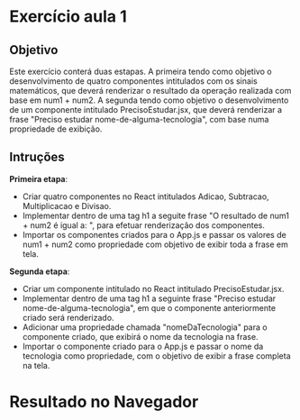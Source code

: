 # Exercício aula 1

## Objetivo

Este exercício conterá duas estapas. A primeira tendo como objetivo o desenvolvimento de quatro componentes intitulados com os sinais matemáticos, que deverá renderizar o resultado da operação realizada com base em num1 + num2. A segunda tendo como objetivo o desenvolvimento de um componente intitulado PrecisoEstudar.jsx, que deverá renderizar a frase "Preciso estudar nome-de-alguma-tecnologia", com base numa propriedade de exibição.

## Intruções

**Primeira etapa**:
- Criar quatro componentes no React intitulados Adicao, Subtracao, Multiplicacao e Divisao.
- Implementar dentro de uma tag h1 a seguite frase "O resultado de num1 + num2 é igual a: ", para efetuar renderização dos componentes.
- Importar os componentes criados para o App.js e passar os valores de num1 + num2 como propriedade com objetivo de exibir toda a frase em tela. 

**Segunda etapa**:
- Criar um componente intitulado no React intitulado PrecisoEstudar.jsx.
- Implementar dentro de uma tag h1 a seguinte frase "Preciso estudar nome-de-alguma-tecnologia", em que o componente anteriormente criado será renderizado.
- Adicionar uma propriedade chamada "nomeDaTecnologia" para o componente criado, que exibirá o nome da tecnologia na frase.
- Importar o componente criado para o App.js e passar o nome da tecnologia como propriedade, com o objetivo de exibir a frase completa na tela.

# Resultado no Navegador


